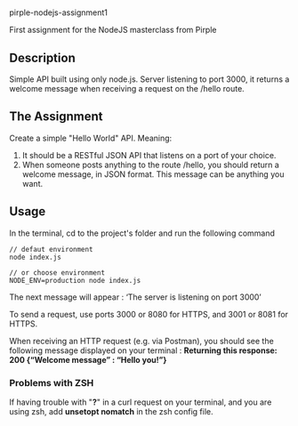 #
pirple-nodejs-assignment1

First assignment for the NodeJS masterclass from Pirple

## Description

Simple API built using only node.js. Server listening to port 3000, it returns a welcome message when receiving a request on the /hello route.

## The Assignment

Create a simple "Hello World" API. Meaning:

1. It should be a RESTful JSON API that listens on a port of your choice.
2. When someone posts anything to the route /hello, you should return a welcome message, in JSON format. This message can be anything you want.

## Usage

In the terminal, cd to the project's folder and run the following command

```
// defaut environment
node index.js

// or choose environment
NODE_ENV=production node index.js
```

The next message will appear : ‘The server is listening on port 3000’

To send a request, use ports 3000 or 8080 for HTTPS, and 3001 or 8081 for HTTPS.

When receiving an HTTP request \(e.g. via Postman\), you should see the following message displayed on your terminal : **Returning this response: 200 {“Welcome message” : “Hello you!”}**


### Problems with ZSH

If having trouble with "**?**" in a curl request on your terminal, and you are using zsh, add **unsetopt nomatch** in the zsh config file.
